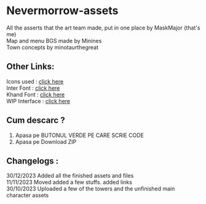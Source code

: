 # Nevermorrow-assets
All the asserts that the art team made, put in one place by MaskMajor (that's me)\
Map and menu BGS made by Minines\
Town concepts by minotaurthegreat

## Other Links:
Icons used : [click here](https://www.figma.com/file/VyTJEQLopd7D2jaVphlWcE/Evericons-(Copy)?type=design&node-id=0-1&mode=design&t=dJezHDGFSD3eKrvS-0 (tineti apasat CTRL si miscati rotita de la mouse)) \
Inter Font : [click here](https://fonts.google.com/specimen/Inter) \
Khand Font : [click here](https://fonts.google.com/specimen/Khand) \
WIP Interface : [click here](https://www.figma.com/proto/7o3z8OdvGEWOmOcNauHNxu/Nevermorrow-uhhh-interface?node-id=24-126&mode=design&t=Emw3mU3F6I1JN8dI-1)

## Cum descarc ?
1. Apasa pe BUTONUL VERDE PE CARE SCRIE CODE
2. Apasa pe Download ZIP
   
## Changelogs :
30/12/2023 Added all the finished assets and files\
11/11/2023 Moved added a few stuffs. added links\
30/10/2023 Uploaded a few of the towers and the unfinished main character assets
